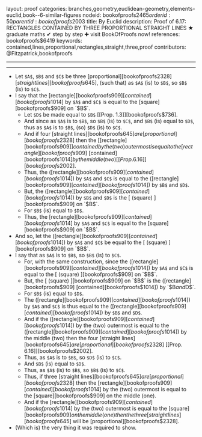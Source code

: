 layout: proof
categories: branches,geometry,euclidean-geometry,elements-euclid,book--6-similar-figures
nodeid: bookofproofs$2465
orderid: 50
parentid: bookofproofs$2003
title: By Euclid
description:  Proof of 6.17: RECTANGLES CONTAINED BY THREE PROPORTIONAL STRAIGHT LINES &#9733; graduate maths &#10004; step by step &#10010; visit BookOfProofs now!
references: bookofproofs$6419
keywords: contained,lines,proportional,rectangles,straight,three,proof
contributors: @Fitzpatrick,bookofproofs

---


---



* Let `$A$`, `$B$` and `$C$` be three [proportional][bookofproofs$2328] [straight lines][bookofproofs$645], (such that) as `$A$` (is) to `$B$`, so `$B$` (is) to `$C$`.
* I say that the [rectangle][bookofproofs$909] [contained][bookofproofs$1014] by `$A$` and `$C$` is equal to the [square][bookofproofs$909] on `$B$`.
   * Let `$D$` be made equal to `$B$` [[Prop. 1.3]][bookofproofs$736].
   * And since as `$A$` is to `$B$`, so `$B$` (is) to `$C$`, and `$B$` (is) equal to `$D$`, thus as `$A$` is to `$B$`, (so) `$D$` (is) to `$C$`.
   * And if four [straight lines][bookofproofs$645] are [proportional][bookofproofs$2328] then the [[rectangle][bookofproofs$909]] contained by the (two) outermost is equal to the [rectangle][bookofproofs$909] [contained][bookofproofs$1014] by the middle (two) [[Prop. 6.16]][bookofproofs$2002].
   * Thus, the ([rectangle][bookofproofs$909] [contained][bookofproofs$1014]) by `$A$` and `$C$` is equal to the ([rectangle][bookofproofs$909] [contained][bookofproofs$1014]) by `$B$` and `$D$`.
   * But, the ([rectangle][bookofproofs$909] [contained][bookofproofs$1014]) by `$B$` and `$D$` is the [ (square) ][bookofproofs$909] on `$B$`.
   * For `$B$` (is) equal to `$D$`.
   * Thus, the [rectangle][bookofproofs$909] [contained][bookofproofs$1014] by `$A$` and `$C$` is equal to the [square][bookofproofs$909] on `$B$`.
* And so, let the ([rectangle][bookofproofs$909] [contained][bookofproofs$1014]) by `$A$` and `$C$` be equal to the [ (square) ][bookofproofs$909] on `$B$`.
* I say that as `$A$` is to `$B$`, so `$B$` (is) to `$C$`.
   * For, with the same construction, since the ([rectangle][bookofproofs$909] [contained][bookofproofs$1014]) by `$A$` and `$C$` is equal to the [ (square) ][bookofproofs$909] on `$B$`.
   * But, the [ (square) ][bookofproofs$909] on `$B$` is the ([rectangle][bookofproofs$909] [contained][bookofproofs$1014]) by `$B$` and `$D$`.
   * For `$B$` (is) equal to `$D$`.
   * The ([rectangle][bookofproofs$909] [contained][bookofproofs$1014]) by `$A$` and `$C$` is thus equal to the ([rectangle][bookofproofs$909] [contained][bookofproofs$1014]) by `$B$` and `$D$`.
   * And if the ([rectangle][bookofproofs$909] [contained][bookofproofs$1014]) by the (two) outermost is equal to the ([rectangle][bookofproofs$909] [contained][bookofproofs$1014]) by the middle (two) then the four [straight lines][bookofproofs$645] are [proportional][bookofproofs$2328] [[Prop. 6.16]][bookofproofs$2002].
   * Thus, as `$A$` is to `$B$`, so `$D$` (is) to `$C$`.
   * And `$B$` (is) equal to `$D$`.
   * Thus, as `$A$` (is) to `$B$`, so `$B$` (is) to `$C$`.
   * Thus, if three [straight lines][bookofproofs$645] are [proportional][bookofproofs$2328] then the [rectangle][bookofproofs$909] [contained][bookofproofs$1014] by the (two) outermost is equal to the [square][bookofproofs$909] on the middle (one).
   * And if the [rectangle][bookofproofs$909] [contained][bookofproofs$1014] by the (two) outermost is equal to the [square][bookofproofs$909] on the middle (one) then the three [straight lines][bookofproofs$645] will be [proportional][bookofproofs$2328].
* (Which is) the very thing it was required to show.
